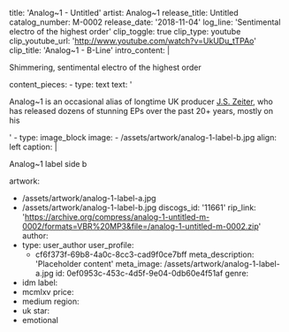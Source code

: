 title: 'Analog~1 - Untitled'
artist: Analog~1
release_title: Untitled
catalog_number: M-0002
release_date: '2018-11-04'
log_line: 'Sentimental electro of the highest order'
clip_toggle: true
clip_type: youtube
clip_youtube_url: 'http://www.youtube.com/watch?v=UkUDu_tTPAo'
clip_title: 'Analog~1 - B-Line'
intro_content: |
  <p>Shimmering, sentimental electro of the highest order
  </p>
content_pieces:
  -
    type: text
    text: '<p>Analog~1 is an occasional alias of longtime UK producer <a href="https://www.discogs.com/artist/14828-JSZeiter">J.S. Zeiter</a>, who has released dozens of stunning EPs over the past 20+ years, mostly on his&nbsp;</p>'
  -
    type: image_block
    image:
      - /assets/artwork/analog-1-label-b.jpg
    align: left
    caption: |
      <p>Analog~1 label side b
      </p>
      
artwork:
  - /assets/artwork/analog-1-label-a.jpg
  - /assets/artwork/analog-1-label-b.jpg
discogs_id: '11661'
rip_link: 'https://archive.org/compress/analog-1-untitled-m-0002/formats=VBR%20MP3&file=/analog-1-untitled-m-0002.zip'
author:
  -
    type: user_author
    user_profile:
      - cf6f373f-69b8-4a0c-8cc3-cad9f0ce7bff
meta_description: 'Placeholder content'
meta_image: /assets/artwork/analog-1-label-a.jpg
id: 0ef0953c-453c-4d5f-9e04-0db60e4f51af
genre:
  - idm
label:
  - mcmlxv
price:
  - medium
region:
  - uk
star:
  - emotional
